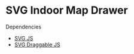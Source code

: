 # SVG Indoor Map Drawer

Dependencies

* [SVG JS](http://svgjs.com/)
* [SVG Draggable JS](https://github.com/svgdotjs/svg.draggable.js) 